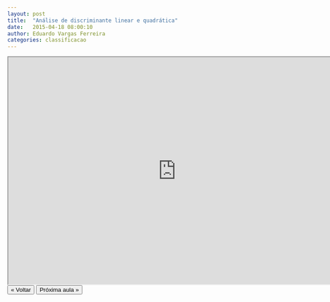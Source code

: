 ```yaml
---
layout: post
title:  "Análise de discriminante linear e quadrática"
date:   2015-04-18 08:00:10
author: Eduardo Vargas Ferreira
categories: classificacao 
---
```


<center>
<iframe width="760" height="515" src="https://www.youtube.com/embed/sgSs5NREurA?autoplay=0"> </iframe>
</center>


<FORM>
<INPUT Type="BUTTON" align="left" Value="&laquo; Voltar" Onclick="window.location.href='https://eduardoleg.github.io/ML4all/1parte/'">
<INPUT Type="BUTTON" align="left" Value="Próxima aula &raquo;" Onclick="window.location.href='https://eduardoleg.github.io/ML4all/'">
</FORM>
